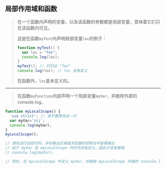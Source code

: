 ## 局部作用域和函数

> 在一个函数内声明的变量，以及该函数的参数都是局部变量，意味着它们只在该函数内可见。
>
> 这是在函数`myTest`内声明局部变量`loc`的例子：
>
> ```js
> function myTest() {
> 	var loc = "foo";
> 	console.log(loc);
> }
> myTest(); // 打印出 "foo"
> console.log(loc); // loc 没有定义
> ```
>
> 在函数外，`loc`是未定义的。

----

> 在函数`myFunction`内部声明一个局部变量`myVar`，并删除外部的 console.log。

```js
function myLocalScope() {
  'use strict'; // 请不要修改这一行
  var myVar='zcj';
  console.log(myVar);
}
myLocalScope();

// 请先运行这段代码，并在输出区域或浏览器的控制台中查看输出
// 由于 myVar 在 myLocalScope 内外均没有定义，因此才会有报错
// console.log(myVar);

// 现在，在 myLocalScope 中定义 myVar，并删掉 myLocalScope 外面的 console.log 以通过测试

```

